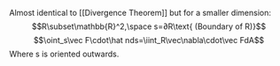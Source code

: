 Almost identical to [[Divergence Theorem]] but for a smaller dimension:
$$R\subset\mathbb{R}^2,\space s=∂R\text{ (Boundary of R)}$$
$$\oint_s\vec F\cdot\hat nds=\iint_R\vec\nabla\cdot\vec FdA$$
Where s is oriented outwards.